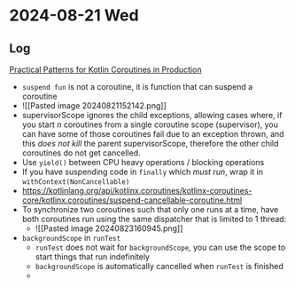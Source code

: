 # 2024-08-21 Wed

## Log

[Practical Patterns for Kotlin Coroutines in Production](https://appdevcon.nl/session/practical-patterns-for-kotlin-coroutines-in-production/)
+ `suspend fun` is not a coroutine, it is function that can suspend a coroutine
+ ![[Pasted image 20240821152142.png]]
+ supervisorScope ignores the child exceptions, allowing cases where, if you start $n$ coroutines from a single coroutine scope (supervisor), you can have some of those coroutines fail due to an exception thrown, and this _does not kill_ the parent supervisorScope, therefore the other child coroutines do not get cancelled.
+ Use `yield()` between CPU heavy operations / blocking operations
+ If you have suspending code in `finally` which _must run_, wrap it in `withContext(NonCancellable)`
+ https://kotlinlang.org/api/kotlinx.coroutines/kotlinx-coroutines-core/kotlinx.coroutines/suspend-cancellable-coroutine.html
+ To synchronize two coroutines such that only one runs at a time, have both coroutines run using the same dispatcher that is limited to 1 thread:
	+ ![[Pasted image 20240823160945.png]]
+ `backgroundScope` in `runTest`
	+ `runTest` does not wait for `backgroundScope`, you can use the scope to start things that run indefinitely
	+ `backgroundScope` is automatically cancelled when `runTest` is finished
	+ 